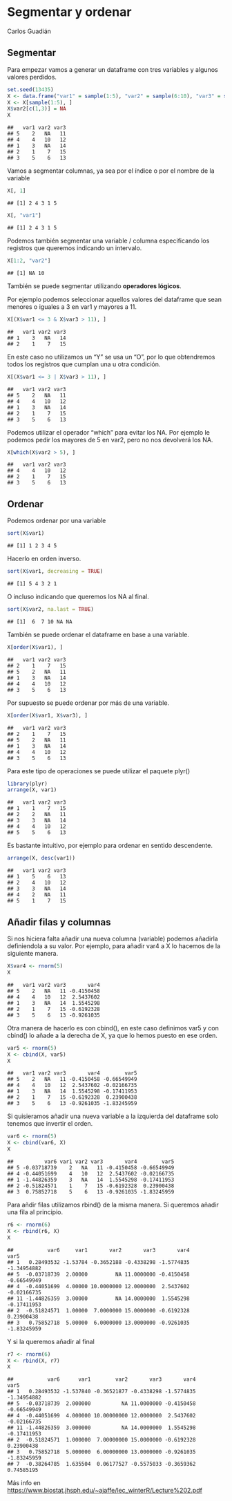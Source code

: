 Segmentar y ordenar
================
Carlos Guadián

## Segmentar

Para empezar vamos a generar un dataframe con tres variables y algunos
valores perdidos.

``` r
set.seed(13435)
X <- data.frame("var1" = sample(1:5), "var2" = sample(6:10), "var3" = sample(11:15))
X <- X[sample(1:5), ]
X$var2[c(1,3)] = NA
X
```

    ##   var1 var2 var3
    ## 5    2   NA   11
    ## 4    4   10   12
    ## 1    3   NA   14
    ## 2    1    7   15
    ## 3    5    6   13

Vamos a segmentar columnas, ya sea por el índice o por el nombre de la
variable

``` r
X[, 1]
```

    ## [1] 2 4 3 1 5

``` r
X[, "var1"]
```

    ## [1] 2 4 3 1 5

Podemos también segmentar una variable / columna especificando los
registros que queremos indicando un intervalo.

``` r
X[1:2, "var2"]
```

    ## [1] NA 10

También se puede segmentar utilizando **operadores lógicos**.

Por ejemplo podemos seleccionar aquellos valores del dataframe que sean
menores o iguales a 3 en var1 y mayores a 11.

``` r
X[(X$var1 <= 3 & X$var3 > 11), ]
```

    ##   var1 var2 var3
    ## 1    3   NA   14
    ## 2    1    7   15

En este caso no utilizamos un “Y” se usa un “O”, por lo que obtendremos
todos los registros que cumplan una u otra condición.

``` r
X[(X$var1 <= 3 | X$var3 > 11), ]
```

    ##   var1 var2 var3
    ## 5    2   NA   11
    ## 4    4   10   12
    ## 1    3   NA   14
    ## 2    1    7   15
    ## 3    5    6   13

Podemos utilizar el operador “which” para evitar los NA. Por ejemplo le
podemos pedir los mayores de 5 en var2, pero no nos devolverá los NA.

``` r
X[which(X$var2 > 5), ]
```

    ##   var1 var2 var3
    ## 4    4   10   12
    ## 2    1    7   15
    ## 3    5    6   13

## Ordenar

Podemos ordenar por una variable

``` r
sort(X$var1)
```

    ## [1] 1 2 3 4 5

Hacerlo en orden inverso.

``` r
sort(X$var1, decreasing = TRUE)
```

    ## [1] 5 4 3 2 1

O incluso indicando que queremos los NA al final.

``` r
sort(X$var2, na.last = TRUE)
```

    ## [1]  6  7 10 NA NA

También se puede ordenar el dataframe en base a una variable.

``` r
X[order(X$var1), ]
```

    ##   var1 var2 var3
    ## 2    1    7   15
    ## 5    2   NA   11
    ## 1    3   NA   14
    ## 4    4   10   12
    ## 3    5    6   13

Por supuesto se puede ordenar por más de una variable.

``` r
X[order(X$var1, X$var3), ]
```

    ##   var1 var2 var3
    ## 2    1    7   15
    ## 5    2   NA   11
    ## 1    3   NA   14
    ## 4    4   10   12
    ## 3    5    6   13

Para este tipo de operaciones se puede utilizar el paquete plyr()

``` r
library(plyr)
arrange(X, var1)
```

    ##   var1 var2 var3
    ## 1    1    7   15
    ## 2    2   NA   11
    ## 3    3   NA   14
    ## 4    4   10   12
    ## 5    5    6   13

Es bastante intuitivo, por ejemplo para ordenar en sentido descendente.

``` r
arrange(X, desc(var1))
```

    ##   var1 var2 var3
    ## 1    5    6   13
    ## 2    4   10   12
    ## 3    3   NA   14
    ## 4    2   NA   11
    ## 5    1    7   15

## Añadir filas y columnas

Si nos hiciera falta añadir una nueva columna (variable) podemos
añadirla definiendola a su valor. Por ejemplo, para añadir var4 a X lo
hacemos de la siguiente manera.

``` r
X$var4 <- rnorm(5)
X
```

    ##   var1 var2 var3       var4
    ## 5    2   NA   11 -0.4150458
    ## 4    4   10   12  2.5437602
    ## 1    3   NA   14  1.5545298
    ## 2    1    7   15 -0.6192328
    ## 3    5    6   13 -0.9261035

Otra manera de hacerlo es con cbind(), en este caso definimos var5 y con
cbind() lo añade a la derecha de X, ya que lo hemos puesto en ese orden.

``` r
var5 <- rnorm(5)
X <- cbind(X, var5)
X
```

    ##   var1 var2 var3       var4        var5
    ## 5    2   NA   11 -0.4150458 -0.66549949
    ## 4    4   10   12  2.5437602 -0.02166735
    ## 1    3   NA   14  1.5545298 -0.17411953
    ## 2    1    7   15 -0.6192328  0.23900438
    ## 3    5    6   13 -0.9261035 -1.83245959

Si quisieramos añadir una nueva variable a la izquierda del dataframe
solo tenemos que invertir el orden.

``` r
var6 <- rnorm(5)
X <- cbind(var6, X)
X
```

    ##          var6 var1 var2 var3       var4        var5
    ## 5 -0.03718739    2   NA   11 -0.4150458 -0.66549949
    ## 4 -0.44051699    4   10   12  2.5437602 -0.02166735
    ## 1 -1.44826359    3   NA   14  1.5545298 -0.17411953
    ## 2 -0.51824571    1    7   15 -0.6192328  0.23900438
    ## 3  0.75852718    5    6   13 -0.9261035 -1.83245959

Para añdir filas utilizamos rbind() de la misma manera. Si queremos
añadir una fila al principio.

``` r
r6 <- rnorm(6)
X <- rbind(r6, X)
X
```

    ##           var6     var1       var2       var3       var4        var5
    ## 1   0.28493532 -1.53784 -0.3652188 -0.4338298 -1.5774835 -1.34954882
    ## 5  -0.03718739  2.00000         NA 11.0000000 -0.4150458 -0.66549949
    ## 4  -0.44051699  4.00000 10.0000000 12.0000000  2.5437602 -0.02166735
    ## 11 -1.44826359  3.00000         NA 14.0000000  1.5545298 -0.17411953
    ## 2  -0.51824571  1.00000  7.0000000 15.0000000 -0.6192328  0.23900438
    ## 3   0.75852718  5.00000  6.0000000 13.0000000 -0.9261035 -1.83245959

Y si la queremos añadir al final

``` r
r7 <- rnorm(6)
X <- rbind(X, r7)
X
```

    ##           var6      var1        var2       var3       var4        var5
    ## 1   0.28493532 -1.537840 -0.36521877 -0.4338298 -1.5774835 -1.34954882
    ## 5  -0.03718739  2.000000          NA 11.0000000 -0.4150458 -0.66549949
    ## 4  -0.44051699  4.000000 10.00000000 12.0000000  2.5437602 -0.02166735
    ## 11 -1.44826359  3.000000          NA 14.0000000  1.5545298 -0.17411953
    ## 2  -0.51824571  1.000000  7.00000000 15.0000000 -0.6192328  0.23900438
    ## 3   0.75852718  5.000000  6.00000000 13.0000000 -0.9261035 -1.83245959
    ## 7  -0.38264785  1.635504  0.06177527 -0.5575033 -0.3659362  0.74585195

Más info en
<https://www.biostat.jhsph.edu/~ajaffe/lec_winterR/Lecture%202.pdf>
